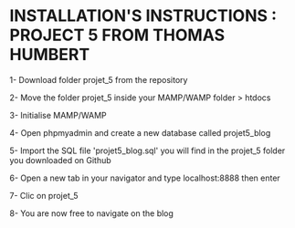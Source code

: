 <h1>INSTALLATION'S INSTRUCTIONS : PROJECT 5 FROM THOMAS HUMBERT</h1>

<p>1- Download folder projet_5 from the repository</p>
<p>2- Move the folder projet_5 inside your MAMP/WAMP folder > htdocs</p>
<p>3- Initialise MAMP/WAMP</p>
<p>4- Open phpmyadmin and create a new database called projet5_blog</p>
<p>5- Import the SQL file 'projet5_blog.sql' you will find in the projet_5 folder you downloaded on Github</p>
<p>6- Open a new tab in your navigator and type localhost:8888 then enter</p>
<p>7- Clic on projet_5</p>
<p>8- You are now free to navigate on the blog</p>
